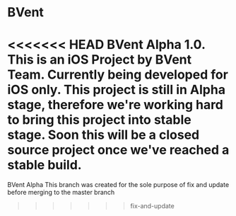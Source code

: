 # BVent
<<<<<<< HEAD
BVent Alpha 1.0.
This is an iOS Project by BVent Team.
Currently being developed for iOS only.
This project is still in Alpha stage, therefore we're working hard to bring this project into stable stage.
Soon this will be a closed source project once we've reached a stable build.
=======
BVent Alpha
This branch was created for the sole purpose of fix and update before merging to the master branch
>>>>>>> fix-and-update
